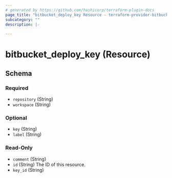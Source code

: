 ```yaml
---
# generated by https://github.com/hashicorp/terraform-plugin-docs
page_title: "bitbucket_deploy_key Resource - terraform-provider-bitbucket"
subcategory: ""
description: |-
  
---
```


# bitbucket_deploy_key (Resource)





<!-- schema generated by tfplugindocs -->
## Schema

### Required

- `repository` (String)
- `workspace` (String)

### Optional

- `key` (String)
- `label` (String)

### Read-Only

- `comment` (String)
- `id` (String) The ID of this resource.
- `key_id` (String)


